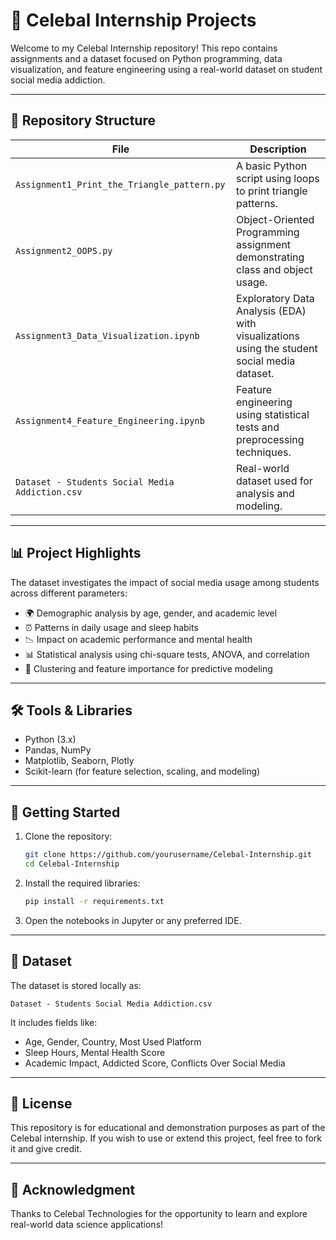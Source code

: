 # 📁 Celebal Internship Projects

Welcome to my Celebal Internship repository! This repo contains assignments and a dataset focused on Python programming, data visualization, and feature engineering using a real-world dataset on student social media addiction.

---

## 📆 Repository Structure

| File                                            | Description                                                                                 |
| ----------------------------------------------- | ------------------------------------------------------------------------------------------- |
| `Assignment1_Print_the_Triangle_pattern.py`     | A basic Python script using loops to print triangle patterns.                               |
| `Assignment2_OOPS.py`                           | Object-Oriented Programming assignment demonstrating class and object usage.                |
| `Assignment3_Data_Visualization.ipynb`          | Exploratory Data Analysis (EDA) with visualizations using the student social media dataset. |
| `Assignment4_Feature_Engineering.ipynb`         | Feature engineering using statistical tests and preprocessing techniques.                   |
| `Dataset - Students Social Media Addiction.csv` | Real-world dataset used for analysis and modeling.                                          |

---

## 📊 Project Highlights

The dataset investigates the impact of social media usage among students across different parameters:

* 🌍 Demographic analysis by age, gender, and academic level
* ⏰ Patterns in daily usage and sleep habits
* 📉 Impact on academic performance and mental health
* 📊 Statistical analysis using chi-square tests, ANOVA, and correlation
* 🧠 Clustering and feature importance for predictive modeling

---

## 🛠️ Tools & Libraries

* Python (3.x)
* Pandas, NumPy
* Matplotlib, Seaborn, Plotly
* Scikit-learn (for feature selection, scaling, and modeling)

---

## 🚀 Getting Started

1. Clone the repository:

   ```bash
   git clone https://github.com/yourusername/Celebal-Internship.git
   cd Celebal-Internship
   ```

2. Install the required libraries:

   ```bash
   pip install -r requirements.txt
   ```

3. Open the notebooks in Jupyter or any preferred IDE.

---

## 📂 Dataset

The dataset is stored locally as:

```
Dataset - Students Social Media Addiction.csv
```

It includes fields like:

* Age, Gender, Country, Most Used Platform
* Sleep Hours, Mental Health Score
* Academic Impact, Addicted Score, Conflicts Over Social Media

---

## 📌 License

This repository is for educational and demonstration purposes as part of the Celebal internship. If you wish to use or extend this project, feel free to fork it and give credit.

---

## 🙌 Acknowledgment

Thanks to Celebal Technologies for the opportunity to learn and explore real-world data science applications!
